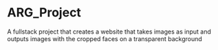 # ARG_Project
A fullstack project that creates a website that takes images as input and outputs images with the cropped faces on a transparent background
